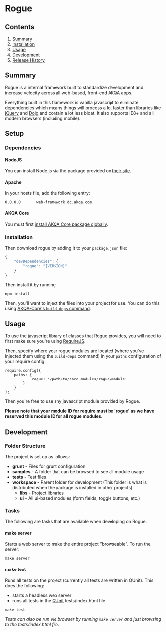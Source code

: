 # Rogue

## Contents

1. [Summary](#summary)
1. [Installation](#installation)
1. [Usage](#usage)
1. [Development](#development)
1. [Release History](#release-history)

<a name="summary"></a>
## Summary
Rogue is a internal framework built to standardize development and increase velocity across all web-based, front-end AKQA apps.

Everything built in this framework is vanilla javascript to eliminate dependencies which means things will process a lot faster than libraries like [jQuery](http://jquery.com/) and [Dojo](http://dojotoolkit.org/) and contain a lot less bloat. It also supports IE8+ and all modern browsers (including mobile).

<a name="installation"></a>

## Setup

### Dependencies

#### NodeJS

You can install Node.js via the package provided on [their site](http://www.nodejs.org).

#### Apache

In your hosts file, add the following entry:

```
0.0.0.0       web-framework.dc.akqa.com
```

#### AKQA Core

You must first [install AKQA Core package globally](https://github.com/AKQADC/AKQA-Core#global-install).


### Installation

Then download rogue by adding it to your `package.json` file:

```javascript
{
    "devDependencies": {
        "rogue": "[VERSION]"
    }
}
```

Then install it by running:

```
npm install
```

Then, you'll want to inject the files into your project for use. You can do this using [AKQA-Core's `build-deps` command](https://github.com/AKQADC/AKQA-Core#build-deps).

<a name="usage"></a>
## Usage

To use the javascript library of classes that Rogue provides, you will need to first make sure you're using [RequireJS](http://requirejs.org/).

Then, specify where your rogue modules are located (where you've injected them using the `build-deps` command) in your `paths` configuration of your require config:

```
require.config({
    paths: {
            rogue: '/path/to/core-modules/rogue/module'
        }
    }
);
```

Then you're free to use any javascript module provided by Rogue.

__Please note that your module ID for require must be 'rogue' as we have reserved this module ID for all rogue modules.__

<a name="development"></a>
## Development

### Folder Structure

The project is set up as follows:

* **grunt** - Files for grunt configuration
* **samples** - A folder that can be browsed to see all module usage
* **tests** - Test files
* **workspace** - Parent folder for development (This folder is what is distributed when the package is installed in other projects)
    * **libs** - Project libraries
    * **ui** - All ui-based modules (form fields, toggle buttons, etc.)

### Tasks

The following are tasks that are available when developing on Rogue.

#### make server

Starts a web server to make the entire project "browseable".  To run the server:

```
make server
```

#### make test

Runs all tests on the project (currently all tests are written in QUnit).  This does the following:
* starts a headless web server
* runs all tests in the [QUnit](http://qunitjs.com) tests/index.html file

```
make test
```

_Tests can also be run via browser by running `make server` and just browsing to the tests/index.html file._


